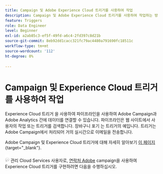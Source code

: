 ```yaml
---
title: Campaign 및 Adobe Experience Cloud 트리거를 사용하여 작업
description: Campaign 및 Adobe Experience Cloud 트리거를 사용하여 작업하는 방법을 알아봅니다
feature: Triggers
role: Data Engineer
level: Beginner
exl-id: a2ab85c3-ef5f-49fd-a6c4-2fd397c8d21b
source-git-commit: 8eb92dd1cacc321fc79ac4480a791690fc18511c
workflow-type: tm+mt
source-wordcount: '112'
ht-degree: 0%

---
```


# Campaign 및 Experience Cloud 트리거를 사용하여 작업

Experience Cloud 트리거 을 사용하여 파이프라인을 사용하여 Adobe Campaign과 Adobe Analytics 간에 데이터를 연결할 수 있습니다. 파이프라인은 웹 사이트에서 사용자의 작업 또는 트리거를 검색합니다. 장바구니 포기 는 트리거의 예입니다. 트리거는 Adobe Campaign에서 처리되어 거의 실시간으로 이메일을 전송합니다.

Adobe Campaign 및 Experience Cloud 트리거에 대해 자세히 알아보기 [이 페이지](https://experienceleague.adobe.com/docs/campaign-classic/using/integrating-with-adobe-experience-cloud/experience-triggers/about-triggers.html){target=&quot;_blank&quot;}.

![](../assets/do-not-localize/speech.png)   관리 Cloud Services 사용자로, [연락처 Adobe](../start/campaign-faq.md#support) campaign을 사용하여 Experience Cloud 트리거를 구현하려면 다음을 수행하십시오.

